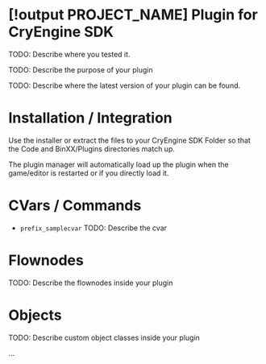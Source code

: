 [!output PROJECT_NAME] Plugin for CryEngine SDK
=====================================
TODO: Describe where you tested it.

TODO: Describe the purpose of your plugin

TODO: Describe where the latest version of your plugin can be found.

Installation / Integration
==========================
Use the installer or extract the files to your CryEngine SDK Folder so that the Code and BinXX/Plugins directories match up.

The plugin manager will automatically load up the plugin when the game/editor is restarted or if you directly load it.

CVars / Commands
================
* ```prefix_samplecvar```
  TODO: Describe the cvar

Flownodes
=========
TODO: Describe the flownodes inside your plugin

Objects
=======
TODO: Describe custom object classes inside your plugin

...
